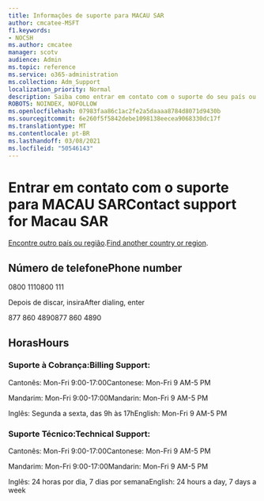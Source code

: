 ```yaml
---
title: Informações de suporte para MACAU SAR
author: cmcatee-MSFT
f1.keywords:
- NOCSH
ms.author: cmcatee
manager: scotv
audience: Admin
ms.topic: reference
ms.service: o365-administration
ms.collection: Adm_Support
localization_priority: Normal
description: Saiba como entrar em contato com o suporte do seu país ou região.
ROBOTS: NOINDEX, NOFOLLOW
ms.openlocfilehash: 07983faa86c1ac2fe2a5daaaa8784d8071d9430b
ms.sourcegitcommit: 6e260f5f5842debe1098138eecea9068330dc17f
ms.translationtype: MT
ms.contentlocale: pt-BR
ms.lasthandoff: 03/08/2021
ms.locfileid: "50546143"
---
```

# <a name="contact-support-for-macau-sar"></a><span data-ttu-id="96852-103">Entrar em contato com o suporte para MACAU SAR</span><span class="sxs-lookup"><span data-stu-id="96852-103">Contact support for Macau SAR</span></span>

<span data-ttu-id="96852-104">[Encontre outro país ou região](../contact-support-for-business-products.md).</span><span class="sxs-lookup"><span data-stu-id="96852-104">[Find another country or region](../contact-support-for-business-products.md).</span></span>

## <a name="phone-number"></a><span data-ttu-id="96852-105">Número de telefone</span><span class="sxs-lookup"><span data-stu-id="96852-105">Phone number</span></span>
<span data-ttu-id="96852-106">0800 111</span><span class="sxs-lookup"><span data-stu-id="96852-106">0800 111</span></span>

<span data-ttu-id="96852-107">Depois de discar, insira</span><span class="sxs-lookup"><span data-stu-id="96852-107">After dialing, enter</span></span>

<span data-ttu-id="96852-108">877 860 4890</span><span class="sxs-lookup"><span data-stu-id="96852-108">877 860 4890</span></span>

## <a name="hours"></a><span data-ttu-id="96852-109">Horas</span><span class="sxs-lookup"><span data-stu-id="96852-109">Hours</span></span>
### <a name="billing-support"></a><span data-ttu-id="96852-110">Suporte à Cobrança:</span><span class="sxs-lookup"><span data-stu-id="96852-110">Billing Support:</span></span>

<span data-ttu-id="96852-111">Cantonês: Mon-Fri 9:00-17:00</span><span class="sxs-lookup"><span data-stu-id="96852-111">Cantonese: Mon-Fri 9 AM-5 PM</span></span>

<span data-ttu-id="96852-112">Mandarim: Mon-Fri 9:00-17:00</span><span class="sxs-lookup"><span data-stu-id="96852-112">Mandarin: Mon-Fri 9 AM-5 PM</span></span>

<span data-ttu-id="96852-113">Inglês: Segunda a sexta, das 9h às 17h</span><span class="sxs-lookup"><span data-stu-id="96852-113">English: Mon-Fri 9 AM-5 PM</span></span>

### <a name="technical-support"></a><span data-ttu-id="96852-114">Suporte Técnico:</span><span class="sxs-lookup"><span data-stu-id="96852-114">Technical Support:</span></span>

<span data-ttu-id="96852-115">Cantonês: Mon-Fri 9:00-17:00</span><span class="sxs-lookup"><span data-stu-id="96852-115">Cantonese: Mon-Fri 9 AM-5 PM</span></span>

<span data-ttu-id="96852-116">Mandarim: Mon-Fri 9:00-17:00</span><span class="sxs-lookup"><span data-stu-id="96852-116">Mandarin: Mon-Fri 9 AM-5 PM</span></span>

<span data-ttu-id="96852-117">Inglês: 24 horas por dia, 7 dias por semana</span><span class="sxs-lookup"><span data-stu-id="96852-117">English: 24 hours a day, 7 days a week</span></span>
